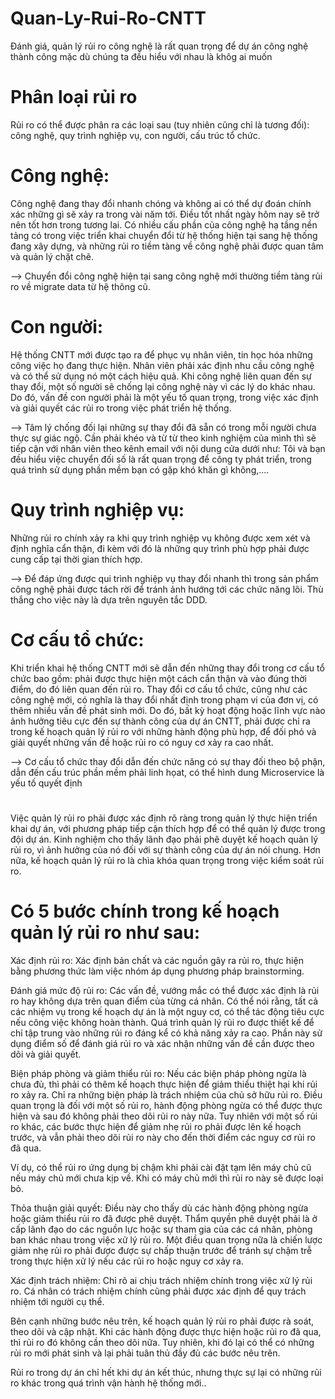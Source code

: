 # Quan-Ly-Rui-Ro-CNTT
Đánh giá, quản lý rủi ro công nghệ là rất quan trọng để dự án công nghệ thành công mặc dù chúng ta đều hiểu với nhau là khôg ai muốn

# Phân loại rủi ro

Rủi ro có thể được phân ra các loại sau (tuy nhiên cũng chỉ là tương đối): công nghệ, quy trình nghiệp vụ, con người, cấu trúc tổ chức.

# Công nghệ: 
Công nghệ đang thay đổi nhanh chóng và không ai có thể dự đoán chính xác những gì sẽ xảy ra trong vài năm tới. Điều tốt nhất ngày hôm nay sẽ trở nên tốt hơn trong tương lai. Có nhiều cấu phần của công nghệ hạ tầng nền tảng có trong việc triển khai chuyển đổi từ hệ thống hiện tại sang hệ thống đang xây dựng, và những rủi ro tiềm tàng về công nghệ phải được quan tâm và quản lý chặt chẽ.

--> Chuyển đổi công nghệ hiện tại sang công nghệ mới thường tiềm tàng rủi ro về migrate data từ hệ thông cũ.

# Con người:
Hệ thống CNTT mới được tạo ra để phục vụ nhân viên, tin học hóa những công việc họ đang thực hiện. Nhân viên phải xác định nhu cầu công nghệ và có thể sử dụng nó một cách hiệu quả. Khi công nghệ liên quan đến sự thay đổi, một số người sẽ chống lại công nghệ này vì các lý do khác nhau. Do đó, vấn đề con người phải là một yếu tố quan trọng, trong việc xác định và giải quyết các rủi ro trong việc phát triển hệ thống.

--> Tâm lý chống đối lại những sự thay đổi đã sẵn có trong mỗi người chưa thực sự giác ngộ. Cần phải khéo và từ từ theo kinh nghiệm của mình thì sẽ tiếp cận với nhân viên theo kênh email với nội dung cửa dưới như: Tôi và bạn đều hiểu việc chuyển đối số là rất quan trọng để công ty phát triển, trong quá trình sử dụng phần mềm bạn có gặp khó khăn gì không,....

# Quy trình nghiệp vụ: 
Những rủi ro chính xảy ra khi quy trình nghiệp vụ không được xem xét và định nghĩa cẩn thận, đi kèm với đó là những quy trình phù hợp phải được cung cấp tại thời gian thích hợp.

--> Để đáp ứng được qui trình nghiệp vụ thay đổi nhanh thì trong sản phẩm công nghệ phải được tách rời để tránh ảnh hướng tới các chức năng lõi. Thù thắng cho việc này là dựa trên nguyên tắc DDD.

# Cơ cấu tổ chức:
Khi triển khai hệ thống CNTT mới sẽ dẫn đến những thay đổi trong cơ cấu tổ chức bao gồm: phải được thực hiện một cách cẩn thận và vào đúng thời điểm, do đó liên quan đến rủi ro. Thay đổi cơ cấu tổ chức, cũng như các công nghệ mới, có nghĩa là thay đổi nhất định trong phạm vi của đơn vị, có thêm nhiều vấn đề phát sinh mới. Do đó, bất kỳ hoạt động hoặc lĩnh vực nào ảnh hưởng tiêu cực đến sự thành công của dự án CNTT, phải được chỉ ra trong kế hoạch quản lý rủi ro với những hành động phù hợp, để đối phó và giải quyết những vấn đề hoặc rủi ro có nguy cơ xảy ra cao nhất.

--> Cơ cấu tổ chức thay đổi dẫn đến chức năng có sự thay đối theo bộ phận, dẫn đến cấu trúc phần mềm phải linh họat, có thể hình dung Microservice là yếu tố quyết định

#

Việc quản lý rủi ro phải được xác định rõ ràng trong quản lý thực hiện triển khai dự án, với phương pháp tiếp cận thích hợp để có thể quản lý được trong đội dự án. Kinh nghiệm cho thấy lãnh đạo phải phê duyệt kế hoạch quản lý rủi ro, vì ảnh hưởng của nó đối với sự thành công của dự án nói chung. Hơn nữa, kế hoạch quản lý rủi ro là chìa khóa quan trọng trong việc kiểm soát rủi ro.

# Có 5  bước chính trong kế hoạch quản lý rủi ro như sau:

Xác định rủi ro: Xác định bản chất và các nguồn gây ra rủi ro, thực hiện bằng phương thức làm việc nhóm áp dụng phương pháp brainstorming.

Đánh giá mức độ rủi ro: Các vấn đề, vướng mắc có thể được xác định là rủi ro hay không dựa trên quan điểm của từng cá nhân. Có thể nói rằng, tất cả các nhiệm vụ trong kế hoạch dự án là một nguy cơ, có thể tác động tiêu cực nếu công việc không hoàn thành. Quá trình quản lý rủi ro được thiết kế để chỉ tập trung vào những rủi ro đáng kể có khả năng xảy ra cao. Phần này sử dụng điểm số để đánh giá rủi ro và xác nhận những vấn đề cần được theo dõi và giải quyết.

 Biện pháp phòng và giảm thiểu rủi ro: Nếu các biện pháp phòng ngừa là chưa đủ, thì phải có thêm kế hoạch thực hiện để giảm thiểu thiệt hại khi rủi ro xảy ra. Chỉ ra những biện pháp là trách nhiệm của chủ sở hữu rủi ro. Điều quan trọng là đối với một số rủi ro, hành động phòng ngừa có thể được thực hiện và sau đó không phải theo dõi rủi ro này nữa. Tuy nhiên với một số rủi ro khác, các bước thực hiện để giảm nhẹ rủi ro phải được lên kế hoạch trước, và vẫn phải theo dõi rủi ro này cho đến thời điểm các nguy cơ rủi ro đã qua. 
 
 Ví dụ, có thể rủi ro ứng dụng bị chậm khi phải cài đặt tạm lên máy chủ cũ nếu máy chủ mới chưa kịp về. Khi có máy chủ mới thì rủi ro này sẽ được loại bỏ.

Thỏa thuận giải quyết: Điều này cho thấy dù các hành động phòng ngừa hoặc giảm thiểu rủi ro đã được phê duyệt. Thẩm quyền phê duyệt phải là ở cấp lãnh đạo do các nguồn lực hoặc sự tham gia của các cá nhân, phòng ban khác nhau trong việc xử lý rủi ro. Một điều quan trọng nữa là chiến lược giảm nhẹ rủi ro phải được được sự chấp thuận trước để tránh sự chậm trễ trong thực hiện xử lý nếu các rủi ro hoặc nguy cơ xảy ra.

Xác định trách nhiệm: Chỉ rõ ai chịu trách nhiệm chính trong việc xử lý rủi ro. Cá nhân có trách nhiệm chính cũng phải được xác định để quy trách nhiệm tới người cụ thể.

Bên cạnh những bước nêu trên, kế hoạch quản lý rủi ro phải được rà soát, theo dõi và cập nhật. Khi các hành động được thực hiện hoặc rủi ro đã qua, thì rủi ro đó không cần theo dõi nữa. Tuy nhiên, khi đó lại có thể có những rủi ro mới phát sinh và lại phải tuân thủ đầy đủ các bước nêu trên. 

Rủi ro trong dự án chỉ hết khi dự án kết thúc, nhưng thực sự lại có những rủi ro khác trong quá trình vận hành hệ thống mới..
